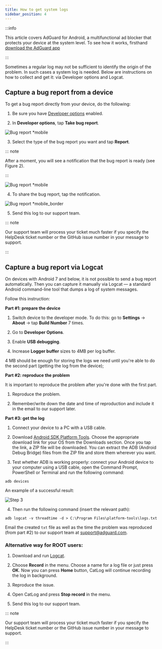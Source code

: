 ```yaml
---
title: How to get system logs
sidebar_position: 4
---
```


:::info

This article covers AdGuard for Android, a multifunctional ad blocker that protects your device at the system level. To see how it works, firsthand [download the AdGuard app](https://adguard.com/download.html?auto=true)

:::

Sometimes a regular log may not be sufficient to identify the origin of the problem. In such cases a system log is needed. Below are instructions on how to collect and get it: via Developer options and Logcat. 

## Capture a bug report from a device

To get a bug report directly from your device, do the following:

1. Be sure you have [Developer options](https://developer.android.com/studio/run/device.html#developer-device-options) enabled.

2. In **Developer options**, tap **Take bug report**.

![Bug report *mobile](https://cdn.adtidy.org/public/Adguard/kb/newscreenshots/En/Android3.1/bugreporten.png)

3. Select the type of the bug report you want and tap **Report**. 

::: note

After a moment, you will see a notification that the bug report is ready (see Figure 2).

:::

![Bug report *mobile](https://cdn.adtidy.org/public/Adguard/kb/newscreenshots/En/Android3.1/bugreporteen.png)

4. To share the bug report, tap the notification.

![Bug report *mobile_border](https://cdn.adtidy.org/public/Adguard/kb/newscreenshots/En/Android3.1/bugreport3en.png)

5. Send this log to our support team.

::: note

Our support team will process your ticket much faster if you specify the HelpDesk ticket number or the GitHub issue number in your message to support.

:::

## Capture a bug report via Logcat

On devices with Android 7 and below, it is not possible to send a bug report automatically. Then you can capture it manually via Logcat — a standard Android command-line tool that dumps a log of system messages.

Follow this instruction:

**Part #1: prepare the device**

1. Switch device to the developer mode. To do this: go to
 **Settings** → **About** → tap **Build Number** 7 times.

2. Go to **Developer Options**.

3. Enable **USB debugging**.

4. Increase **Logger buffer** sizes to 4MB per log buffer.

4 MB should be enough for storing the logs we need until you're able to do the second part (getting the log from the device);

**Part #2: reproduce the problem**

It is important to reproduce the problem after you're done with the first part.

1. Reproduce the problem.

2. Remember/write down the date and time of reproduction and include it in the email to our support later.

**Part #3: get the log**

1. Connect your device to a PC with a USB cable.

2. Download [Android SDK Platform Tools](https://developer.android.com/studio/releases/platform-tools#downloads). Choose the appropriate download link for your OS from the Downloads section. Once you tap the link, a ZIP file will be downloaded. You can extract the ADB (Android Debug Bridge) files from the ZIP file and store them wherever you want.

3. Test whether ADB is working properly: connect your Android device to your computer using a USB cable, open the Command Prompt, PowerShell or Terminal and run the following command:

`adb devices`

An example of a successful result:

![Step 3](https://cdn.adtidy.org/content/kb/ad_blocker/android/logcat/logcat_step-3.png)

4. Then run the following command (insert the relevant path):

`adb logcat -v threadtime -d > C:\Program Files\platform-tools\logs.txt` 

Email the created `txt` file as well as the time the problem was reproduced (from part #2) to our support team at support@adguard.com.

### Alternative way for ROOT users:

1. Download and run [Logcat](https://play.google.com/store/apps/details?id=com.pluscubed.matlog).

2. Choose **Record** in the menu. Choose a name for a log file or just press **OK**. Now you can press **Home** button, CatLog will continue recording the log in background.

3. Reproduce the issue.

4. Open CatLog and press **Stop record** in the menu.

5. Send this log to our support team.

::: note

Our support team will process your ticket much faster if you specify the HelpDesk ticket number or the GitHub issue number in your message to support.

:::
